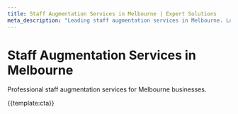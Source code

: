 ```yaml
---
title: Staff Augmentation Services in Melbourne | Expert Solutions
meta_description: "Leading staff augmentation services in Melbourne. Local expertise, proven results, competitive rates."
---
```


# Staff Augmentation Services in Melbourne

Professional staff augmentation services for Melbourne businesses.

{{template:cta}}

